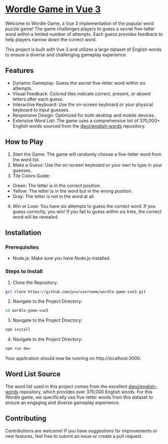 # [Wordle Game in Vue 3](wordle.poojanchapagain.com.np)

Welcome to Wordle Game, a Vue 3 implementation of the popular word puzzle game! The game challenges players to guess a secret five-letter word within a limited number of attempts. Each guess provides feedback to help players narrow down the correct word.

This project is built with Vue 3 and utilizes a large dataset of English words to ensure a diverse and challenging gameplay experience.

## Features

- Dynamic Gameplay: Guess the secret five-letter word within six attempts.
- Visual Feedback: Colored tiles indicate correct, present, or absent letters after each guess.
- Interactive Keyboard: Use the on-screen keyboard or your physical keyboard to input guesses.
- Responsive Design: Optimized for both desktop and mobile devices.
- Extensive Word List: The game uses a comprehensive list of 370,000+ English words sourced from the [dwyl/english-words](https://github.com/dwyl/english-words) repository.

## How to Play

1. Start the Game: The game will randomly choose a five-letter word from the word list.
2. Make a Guess: Use the on-screen keyboard or your own to type in your guesses.
3. Tile Colors Guide:

- Green: The letter is in the correct position.
- Yellow: The letter is in the word but in the wrong position.
- Gray: The letter is not in the word at all.

4. Win or Lose: You have six attempts to guess the correct word. If you guess correctly, you win! If you fail to guess within six tries, the correct word will be revealed.

## Installation

### Prerequisites

- Node.js: Make sure you have Node.js installed.

### Steps to Install

1. Clone the Repository:

```sh
git clone https://github.com/yourusername/wordle-game-vue3.git
```

2. Navigate to the Project Directory:

```sh
cd wordle-game-vue3
```

3. Navigate to the Project Directory:

```sh
npm install
```

4. Navigate to the Project Directory:

```sh
npm run dev
```

Your application should now be running on http://localhost:3000.

## Word List Source

The word list used in this project comes from the excellent [dwyl/english-words](https://github.com/dwyl/english-words) repository, which provides over 370,000 English words. For this Wordle game, we specifically use five-letter words from this dataset to ensure an engaging and diverse gameplay experience.

## Contributing

Contributions are welcome! If you have suggestions for improvements or new features, feel free to submit an issue or create a pull request.
